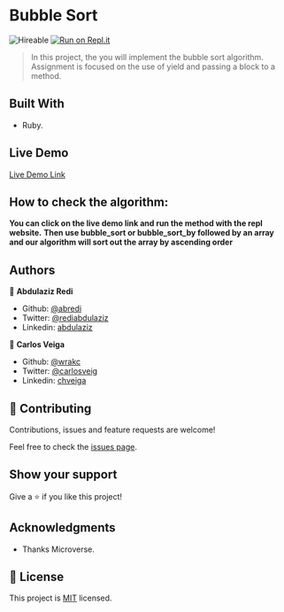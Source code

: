 # Bubble Sort
![Hireable](https://cdn.rawgit.com/hiendv/hireable/master/styles/default/yes.svg)  [![Run on Repl.it](https://repl.it/badge/github/wrakc/Bubble-Sort---Microverse)](https://repl.it/github/wrakc/Bubble-Sort---Microverse)

> In this project, the you will implement the bubble sort algorithm. Assignment is focused on the use of yield and passing a block to a method.

## Built With

- Ruby.

## Live Demo

[Live Demo Link](https://repl.it/@aliabdulaziz/Bubble-Sort-Microverse)


## How to check the algorithm:

**You can click on the live demo link and run the method with the repl website.**
**Then use bubble_sort or bubble_sort_by followed by an array and our algorithm will sort out the array by ascending order**

## Authors

👤 **Abdulaziz Redi**

- Github: [@abredi](https://github.com/abredi)
- Twitter: [@rediabdulaziz](https://twitter.com/rediabdulaziz)
- Linkedin: [abdulaziz](https://www.linkedin.com/in/abdulaziz-ali-98948011a)

👤 **Carlos Veiga**

- Github: [@wrakc](https://github.com/wrakc)
- Twitter: [@carlosveig](https://twitter.com/carlosveig)
- Linkedin: [chveiga](https://linkedin.com/chveiga)

## 🤝 Contributing

Contributions, issues and feature requests are welcome!

Feel free to check the [issues page](issues/).

## Show your support

Give a ⭐️ if you like this project!

## Acknowledgments

- Thanks Microverse.

## 📝 License

This project is [MIT](lic.url) licensed.
